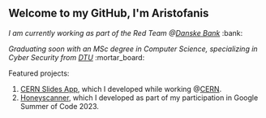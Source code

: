 <h2> Welcome to my GitHub, I'm Aristofanis</h2>
<!-- <img align='right' src="https://media.giphy.com/media/M9gbBd9nbDrOTu1Mqx/giphy.gif" width="200"> -->

<p><em>I am currently working as part of the Red Team @<a href="https://danskebank.dk/">Danske Bank</a></em> :bank:</p>
<p><em>Graduating soon with an MSc degree in Computer Science, specializing in Cyber Security from <a href="https://www.dtu.dk/">DTU</a></em> :mortar_board:</p> 

Featured projects:
1. <a href="https://github.com/cern/slides">CERN Slides App</a>, which I developed while working @<a href="https://cern.ch/">CERN</a>.
2. <a href="https://github.com/honeynet/honeyscanner">Honeyscanner</a>, which I developed as part of my participation in Google Summer of Code 2023.
